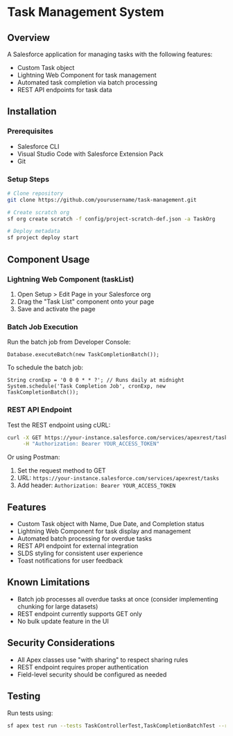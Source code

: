 # Task Management System

## Overview

A Salesforce application for managing tasks with the following features:
- Custom Task object
- Lightning Web Component for task management
- Automated task completion via batch processing
- REST API endpoints for task data

## Installation

### Prerequisites

- Salesforce CLI
- Visual Studio Code with Salesforce Extension Pack
- Git

### Setup Steps

```bash
# Clone repository
git clone https://github.com/yourusername/task-management.git

# Create scratch org
sf org create scratch -f config/project-scratch-def.json -a TaskOrg

# Deploy metadata
sf project deploy start
```

## Component Usage

### Lightning Web Component (taskList)

1. Open Setup > Edit Page in your Salesforce org
2. Drag the "Task List" component onto your page
3. Save and activate the page

### Batch Job Execution

Run the batch job from Developer Console:

```apex
Database.executeBatch(new TaskCompletionBatch());
```

To schedule the batch job:

```apex
String cronExp = '0 0 0 * * ?'; // Runs daily at midnight
System.schedule('Task Completion Job', cronExp, new TaskCompletionBatch());
```

### REST API Endpoint

Test the REST endpoint using cURL:

```bash
curl -X GET https://your-instance.salesforce.com/services/apexrest/tasks \
     -H "Authorization: Bearer YOUR_ACCESS_TOKEN"
```

Or using Postman:

1. Set the request method to GET
2. URL: `https://your-instance.salesforce.com/services/apexrest/tasks`
3. Add header: `Authorization: Bearer YOUR_ACCESS_TOKEN`

## Features

- Custom Task object with Name, Due Date, and Completion status
- Lightning Web Component for task display and management
- Automated batch processing for overdue tasks
- REST API endpoint for external integration
- SLDS styling for consistent user experience
- Toast notifications for user feedback

## Known Limitations

- Batch job processes all overdue tasks at once (consider implementing chunking for large datasets)
- REST endpoint currently supports GET only
- No bulk update feature in the UI

## Security Considerations

- All Apex classes use "with sharing" to respect sharing rules
- REST endpoint requires proper authentication
- Field-level security should be configured as needed

## Testing

Run tests using:

```bash
sf apex test run --tests TaskControllerTest,TaskCompletionBatchTest --resultformat human
```
